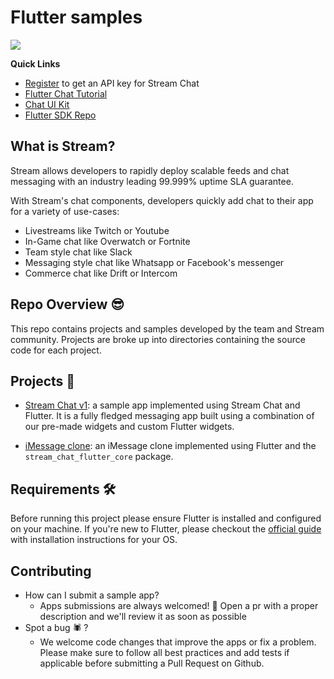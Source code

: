 # Flutter samples

![](https://raw.githubusercontent.com/GetStream/flutter-samples/master/images/sdk_hero_v4.png)

**Quick Links**

- [Register](https://getstream.io/chat/trial/) to get an API key for Stream Chat
- [Flutter Chat Tutorial](https://getstream.io/chat/flutter/tutorial/)
- [Chat UI Kit](https://getstream.io/chat/ui-kit/)
- [Flutter SDK Repo](https://github.com/GetStream/stream-chat-flutter)


## What is Stream?

Stream allows developers to rapidly deploy scalable feeds and chat messaging with an industry leading 99.999% uptime SLA guarantee.

With Stream's chat components, developers quickly add chat to their app for a variety of use-cases:

- Livestreams like Twitch or Youtube
- In-Game chat like Overwatch or Fortnite
- Team style chat like Slack
- Messaging style chat like Whatsapp or Facebook's messenger
- Commerce chat like Drift or Intercom

## Repo Overview 😎

This repo contains projects and samples developed by the team and Stream community. Projects are broke up into directories containing the source code for each project. 

## **Projects 🚀**

- [Stream Chat v1](https://github.com/GetStream/flutter-samples/tree/main/stream_chat_v1): a sample app implemented using Stream Chat and Flutter. It is a fully fledged messaging app built using a combination of our pre-made widgets and custom Flutter widgets.

- [iMessage clone](https://github.com/GetStream/flutter-samples/tree/main/imessage): an iMessage clone implemented using Flutter and the `stream_chat_flutter_core` package.

## Requirements 🛠

Before running this project please ensure Flutter is installed and configured on your machine. If you're new to Flutter, please checkout the [official guide](https://flutter.dev/docs/get-started/install) with installation instructions for your OS. 

## Contributing

- How can I submit a sample app?
    - Apps submissions are always welcomed! 🥳 Open a pr with a proper description and we'll review it as soon as possible
- Spot a bug 🕷 ?
    - We welcome code changes that improve the apps or fix a problem. Please make sure to follow all best practices and add tests if applicable before submitting a Pull Request on Github.
